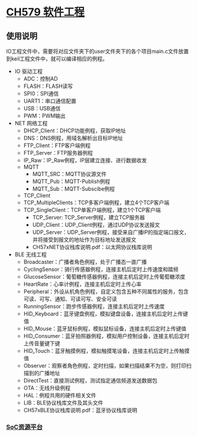 ﻿# [CH579 软件工程](https://github.com/sochub/CH579)

## 使用说明

IO工程文件中，需要将对应文件夹下的user文件夹下的各个项目main.c文件放置到keil工程文件中，就可以编译相应的例程。

*  IO 驱动工程
    *  ADC：控制AD
    *  FLASH：FLASH读写
    *  SPI0：SPI通信
    *  UART1：串口通信配置
    *  USB：USB通信
    *  PWM：PWM输出      
*  NET 网络工程
    *  DHCP_Client：DHCP功能例程，获取IP地址
    *  DNS：DNS例程，用域名解析出目标IP地址
    *  FTP_Client：FTP客户端例程
    *  FTP_Server：FTP服务器例程
    *  IP_Raw：IP_Raw例程，IP层建立连接、进行数据收发
    *  MQTT
        *  MQTT_SRC：MQTT协议源文件
        *  MQTT_Pub：MQTT-Publish例程
        *  MQTT_Sub：MQTT-Subscibe例程
    *  TCP_Client
    *  TCP_MultipleClients：TCP多客户端例程，建立4个TCP客户端
    *  TCP_SingleClient：TCP单客户端例程，建立1个TCP客户端
        *  TCP_Server: TCP_Server例程，建立TCP服务器
        *  UDP_Client：UDP_Client例程，通过UDP协议发送报文
        *  UDP_Server：UDP_Server例程，接受来自广播IP的指定端口报文，并将接受到报文的地址作为目标地址发送报文
        *  CH57xNET协议栈库说明.pdf：以太网协议栈库说明  
* BLE 无线工程
    * Broadcaster：广播者角色例程，处于广播态一直广播
    * CyclingSensor：骑行传感器例程，连接主机后定时上传速度和踏频
    * GlucoseSensor：葡萄糖传感器例程，连接主机后定时上传葡萄糖浓度
    * HeartRate：心率计例程，连接主机后定时上传心率
    * Peripheral：外设从机角色例程，自定义包含五种不同属性的服务，包含可读、可写、通知、可读可写、安全可读
    * RunningSensor：跑步传感器例程，连接主机后定时上传速度
    * HID_Keyboard：蓝牙键盘例程，模拟键盘设备，连接主机后定时上传键值
    * HID_Mouse：蓝牙鼠标例程，模拟鼠标设备，连接主机后定时上传键值
    * HID_Consumer：蓝牙拍照器例程，模拟用户控制设备，连接主机后定时上传音量键下键
    * HID_Touch：蓝牙触摸例程，模拟触摸笔设备，连接主机后定时上传触摸值
    * Observer：观察者角色例程，定时扫描，如果扫描结果不为空，则打印扫描到的广播地址
    * DirectTest：直接测试例程，测试指定通信频道发送数据包
    * OTA：无线升级例程
    * HAL：例程共用的硬件相关文件
    * LIB：BLE协议栈库文件及其头文件
    * CH57xBLE协议栈库说明.pdf：蓝牙协议栈库说明

###  [SoC资源平台](http://www.qitas.cn)
